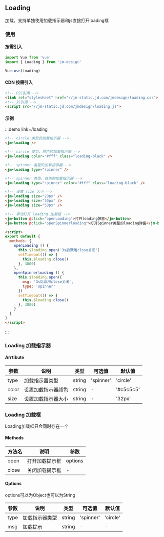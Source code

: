 ## Loading

加载，支持单独使用加载指示器和js直接打开loading框

### 使用

#### 按需引入

```javascript
import Vue from 'vue'
import { Loading } from 'jm-design'

Vue.use(Loading)
```

#### CDN 按需引入

```html
<!-- CSS引用 -->
<link rel="stylesheet" href="//jm-static.jd.com/jmdesign/loading.css">
<!-- JS引用 -->
<script src="//jm-static.jd.com/jmdesign/loading.js">
```

#### 示例

:::demo link=/loading
```html
<!-- circle 类型的加载指示器 -->
<jm-loading />

<!-- circle 类型，白色的加载指示器 -->
<jm-loading color="#fff" class="loading-black" />

<!-- spinner 类型的加载指示器 -->
<jm-loading type="spinner" />

<!-- spinner 类型，白色的加载指示器 -->
<jm-loading type="spinner" color="#fff" class="loading-black" />

<!-- 设置 size 大小 -->
<jm-loading size="20px" />
<jm-loading size="30px" />
<jm-loading size="50px" />

<!-- 手动打开 loading 加载框 -->
<jm-button @click="openLoading">打开loading弹窗</jm-button>
<jm-button @click="openSpinnerloading">打开Spinner类型的loading弹窗</jm-button>

<script>
export default {
  methods: {
    openLoading () {
      this.$loading.open('3s后调用close关闭')
      setTimeout(() => {
        this.$loading.close()
      }, 3000)
    },
    openSpinnerloading () {
      this.$loading.open({
        msg: '3s后调用close关闭',
        type: 'spinner'
      })
      setTimeout(() => {
        this.$loading.close()
      }, 3000)
    }
  }
}
</script>
```
:::

### Loading 加载指示器

#### Arrtibute

| 参数      | 说明                                 | 类型      | 可选值       | 默认值   |
|---------- |------------------------------------ |---------- |------------- |-------- |
| type      |	加载指示器类型                        |	string    |	'spinner'   |	'circle'  |
| color	    | 设置加载指示器颜色                      |	string    |	-         |	'#c5c5c5' |
| size      | 设置加载指示器大小                      | string    | -          | '32px'   |

### Loading 加载框

Loading加载框只会同时存在一个

#### Methods

| 方法名     | 说明                                 | 参数     |
|---------- |------------------------------------ |--------- |
| open      | 打开加载提示框                         | options |
| close     | 关闭加载提示框                         | -       |

#### Options

options可以为Object也可以为String

| 参数      | 说明                                 | 类型      | 可选值       | 默认值   |
|---------- |------------------------------------ |---------- |------------- |-------- |
| type      |	加载指示器类型                        |	string    |	'spinner'   |	'circle'  |
| msg	      | 加载提示                             |	string    |	-         |	- |